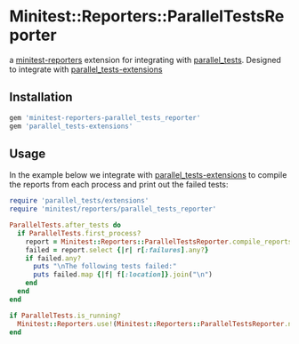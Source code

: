 # Minitest::Reporters::ParallelTestsReporter

a [minitest-reporters](https://github.com/kern/minitest-reporters) extension 
for integrating with [parallel_tests](https://github.com/grosser/parallel_tests).
Designed to integrate with [parallel_tests-extensions](https://github.com/backupify/parallel_tests-extensions)

## Installation

```rb
gem 'minitest-reporters-parallel_tests_reporter'
gem 'parallel_tests-extensions'
```

## Usage

In the example below we integrate with [parallel_tests-extensions](https://github.com/backupify/parallel_tests-extensions) to
compile the reports from each process and print out the failed tests:

```rb
require 'parallel_tests/extensions'
require 'minitest/reporters/parallel_tests_reporter'

ParallelTests.after_tests do 
  if ParallelTests.first_process?
    report = Minitest::Reporters::ParallelTestsReporter.compile_reports! 
    failed = report.select {|r| r[:failures].any?}
    if failed.any?
      puts "\nThe following tests failed:"
      puts failed.map {|f| f[:location]}.join("\n")
    end
  end
end

if ParallelTests.is_running?
  Minitest::Reporters.use!(Minitest::Reporters::ParallelTestsReporter.new)
end
```
